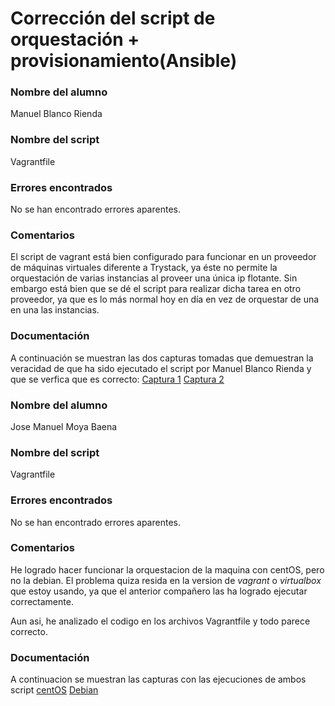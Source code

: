 # Corrección del script de orquestación + provisionamiento(Ansible)

### Nombre del alumno
Manuel Blanco Rienda

### Nombre del script
Vagrantfile

### Errores encontrados
No se han encontrado errores aparentes.

### Comentarios
El script de vagrant está bien configurado para funcionar en un proveedor de máquinas virtuales diferente a Trystack, ya éste no permite
la orquestación de varias instancias al proveer una única ip flotante. Sin embargo está bien que se dé el script para realizar dicha tarea en
otro proveedor, ya que es lo más normal hoy en día en vez de orquestar de una en una las instancias.

### Documentación
A continuación se muestran las dos capturas tomadas que demuestran la veracidad de que ha sido ejecutado el script por Manuel Blanco Rienda y que
 se verfica que es correcto: [Captura 1](https://github.com/manuelbr/Proyecto_CC/blob/gh-pages/images/jose3_1.png) [Captura 2](https://github.com/manuelbr/Proyecto_CC/blob/gh-pages/images/jose3_2.png)

 ### Nombre del alumno
Jose Manuel Moya Baena

 ### Nombre del script
 Vagrantfile

 ### Errores encontrados
 No se han encontrado errores aparentes.

 ### Comentarios
 He logrado hacer funcionar la orquestacion de la maquina con centOS, pero no la debian. El problema quiza resida en la version de *vagrant* o *virtualbox* que estoy usando, ya que el anterior compañero las ha logrado ejecutar correctamente.

 Aun asi, he analizado el codigo en los archivos Vagrantfile y todo parece correcto.

 ### Documentación
 A continuacion se muestran las capturas con las ejecuciones de ambos script [centOS](https://github.com/jose999/PlayAnywhere/blob/master/provisionamiento/imagenes/correccion/centOS.png) [Debian](https://github.com/jose999/PlayAnywhere/blob/master/provisionamiento/imagenes/correccion/debian)
